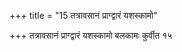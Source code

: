 +++
title = "15 तत्रावसानं प्राग्द्वारं यशस्कामो"

+++
तत्रावसानं प्राग्द्वारं यशस्कामो बलकामः कुर्वीत १५